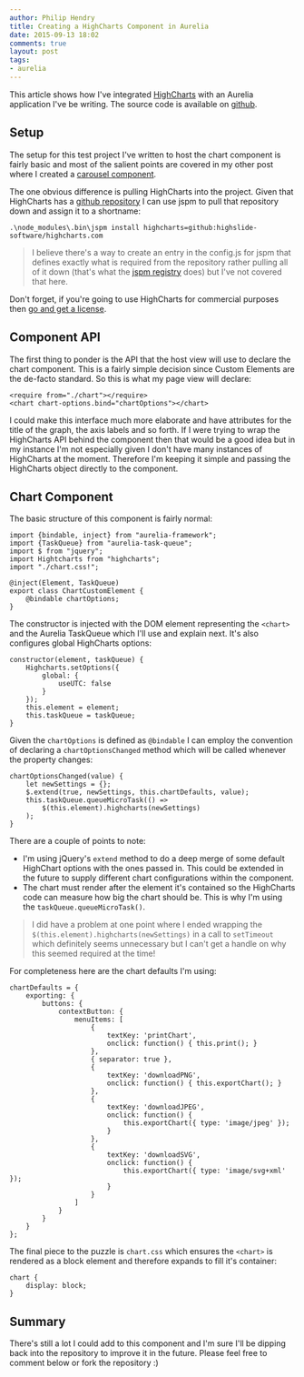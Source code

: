 ```yaml
---
author: Philip Hendry
title: Creating a HighCharts Component in Aurelia
date: 2015-09-13 18:02
comments: true
layout: post
tags:
- aurelia
---
```

This article shows how I've integrated [HighCharts](http://www.highcharts.com/) with an Aurelia application I've be writing. The source code is available on [github](https://github.com/philiphendry/aurelia-highcharts).

## Setup
The setup for this test project I've written to host the chart component is fairly basic and most of the salient points are covered in my other post where I created a [carousel component](http://blog.philiphendry.me.uk/2015/09/13/creating-a-carousel-in-aurelia/).

The one obvious difference is pulling HighCharts into the project. Given that HighCharts has a [github repository](https://github.com/highslide-software/highcharts.com) I can use jspm to pull that repository down and assign it to a shortname:

    .\node_modules\.bin\jspm install highcharts=github:highslide-software/highcharts.com

>I believe there's a way to create an entry in the config.js for jspm that defines exactly what is required from the repository rather pulling all of it down (that's what the [jspm registry](https://github.com/jspm/registry) does) but I've not covered that here.

Don't forget, if you're going to use HighCharts for commercial purposes then [go and get a license](http://shop.highsoft.com/highcharts.html).

## Component API
The first thing to ponder is the API that the host view will use to declare the chart component. This is a fairly simple decision since Custom Elements are the de-facto standard. So this is what my page view will declare:

    <require from="./chart"></require>
    <chart chart-options.bind="chartOptions"></chart>

I could make this interface much more elaborate and have attributes for the title of the graph, the axis labels and so forth. If I were trying to wrap the HighCharts API behind the component then that would be a good idea but in my instance I'm not especially given I don't have many instances of HighCharts at the moment. Therefore I'm keeping it simple and passing the HighCharts object directly to the component.

## Chart Component

The basic structure of this component is fairly normal:

    import {bindable, inject} from "aurelia-framework";
    import {TaskQueue} from "aurelia-task-queue";
    import $ from "jquery";
    import Hightcharts from "highcharts";
    import "./chart.css!";

    @inject(Element, TaskQueue)
    export class ChartCustomElement {        
        @bindable chartOptions;
    }

The constructor is injected with the DOM element representing the `<chart>` and the Aurelia TaskQueue which I'll use and explain next. It's also configures global HighCharts options:

    constructor(element, taskQueue) {
        Highcharts.setOptions({
            global: {
                useUTC: false
            }
        });
        this.element = element;     
        this.taskQueue = taskQueue;
    }

Given the `chartOptions` is defined as `@bindable` I can employ the convention of declaring a `chartOptionsChanged` method which will be called whenever the property changes:

    chartOptionsChanged(value) {
        let newSettings = {};
        $.extend(true, newSettings, this.chartDefaults, value);
        this.taskQueue.queueMicroTask(() => 
            $(this.element).highcharts(newSettings)
        );
    }

There are a couple of points to note:

* I'm using jQuery's `extend` method to do a deep merge of some default HighChart options with the ones passed in. This could be extended in the future to supply different chart configurations within the component.
* The chart must render after the element it's contained so the HighCharts code can measure how big the chart should be. This is why I'm using the `taskQueue.queueMicroTask()`.

>I did have a problem at one point where I ended wrapping the `$(this.element).highcharts(newSettings)` in a call to `setTimeout` which definitely seems unnecessary but I can't get a handle on why this seemed required at the time!

For completeness here are the chart defaults I'm using:

    chartDefaults = {
        exporting: {
            buttons: {
                contextButton: {
                    menuItems: [
                        { 
                            textKey: 'printChart', 
                            onclick: function() { this.print(); } 
                        }, 
                        { separator: true }, 
                        { 
                            textKey: 'downloadPNG', 
                            onclick: function() { this.exportChart(); } 
                        }, 
                        { 
                            textKey: 'downloadJPEG',
                            onclick: function() { 
                                this.exportChart({ type: 'image/jpeg' }); 
                            } 
                        }, 
                        { 
                            textKey: 'downloadSVG', 
                            onclick: function() { 
                                this.exportChart({ type: 'image/svg+xml' }); 
                            } 
                        }
                    ]
                }
            }
        }
    };

The final piece to the puzzle is `chart.css` which ensures the `<chart>` is rendered as a block element and therefore expands to fill it's container:

    chart {
        display: block;
    }

## Summary
There's still a lot I could add to this component and I'm sure I'll be dipping back into the repository to improve it in the future. Please feel free to comment below or fork the repository :)